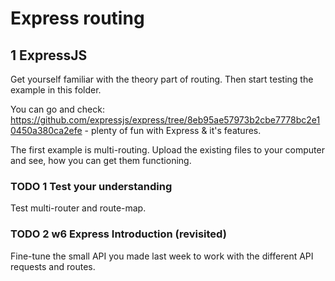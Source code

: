 # Express routing

## 1 ExpressJS

Get yourself familiar with the theory part of routing. Then start testing the example in this folder.

You can go and check: https://github.com/expressjs/express/tree/8eb95ae57973b2cbe7778bc2e10450a380ca2efe - plenty of fun with Express & it's features.

The first example is multi-routing. Upload the existing files to your computer and see, how you can get them functioning.

### TODO 1 Test your understanding
Test multi-router and route-map.

### TODO 2 w6 Express Introduction (revisited)
Fine-tune the small API you made last week to work with the different API requests and routes.